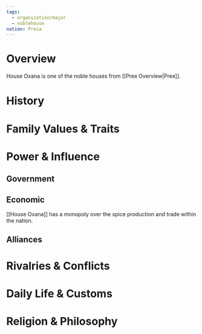 ```yaml
---
tags:
  - organization/major
  - noblehouse
nation: Preia
---
```

# Overview
House Oxana is one of the noble houses from [[Preᴙ Overview|Preᴙ]].
# History
# Family Values & Traits
# Power & Influence
## Government
## Economic
[[House Oxana]] has a monopoly over the spice production and trade within the nation.
## Alliances
# Rivalries & Conflicts
# Daily Life & Customs
# Religion & Philosophy